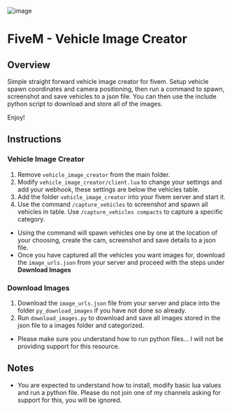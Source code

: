 ![image](https://github.com/CaseIRL/fivem_vehicle_image_creator/assets/90377400/cf6fd942-0e26-4cd9-a834-1d5cb26337c6)


# FiveM - Vehicle Image Creator

## Overview

Simple straight forward vehicle image creator for fivem.
Setup vehicle spawn coordinates and camera positioning, then run a command to spawn, screenshot and save vehicles to a json file.
You can then use the include python script to download and store all of the images.

Enjoy!

## Instructions

### Vehicle Image Creator

1. Remove `vehicle_image_creator` from the main folder.
2. Modify `vehicle_image_creator/client.lua` to change your settings and add your webhook, these settings are below the vehicles table.
3. Add the folder `vehicle_image_creator` into your fivem server and start it.
4. Use the command `/capture_vehicles` to screenshot and spawn all vehicles in table. Use `/capture_vehicles compacts` to capture a specific category.

- Using the command will spawn vehicles one by one at the location of your choosing, create the cam, screenshot and save details to a json file.
- Once you have captured all the vehicles you want images for, download the `image_urls.json` from your server and proceed with the steps under **Download Images**

### Download Images

1. Download the `image_urls.json` file from your server and place into the folder `py_download_images` if you have not done so already.
2. Run `download_images.py` to download and save all images stored in the json file to a images folder and categorized.

- Please make sure you understand how to run python files... I will not be providing support for this resource.

## Notes

- You are expected to understand how to install, modify basic lua values and run a python file. Please do not join one of my channels asking for support for this, you will be ignored.
